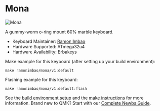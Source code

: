 # Mona

![Mona](https://i.imgur.com/jaRv4vW.png)

A gummy-worm o-ring mount 60% marble keyboard.

* Keyboard Maintainer: [Ramon Imbao](https://github.com/ramonimbao)
* Hardware Supported: ATmega32u4
* Hardware Availability: [Erbakeys](https://www.erbakeys.com/)

Make example for this keyboard (after setting up your build environment):

    make ramonimbao/mona/v1:default

Flashing example for this keyboard:

    make ramonimbao/mona/v1:default:flash

See the [build environment setup](https://docs.qmk.fm/#/getting_started_build_tools) and the [make instructions](https://docs.qmk.fm/#/getting_started_make_guide) for more information. Brand new to QMK? Start with our [Complete Newbs Guide](https://docs.qmk.fm/#/newbs).
